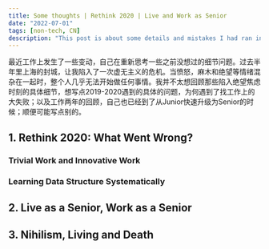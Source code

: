 ```yaml
---
title: Some thoughts | Rethink 2020 | Live and Work as Senior 
date: "2022-07-01"
tags: [non-tech, CN]
description: "This post is about some details and mistakes I had ran into."
---
```


最近工作上发生了一些变动，自己在重新思考一些之前没想过的细节问题。过去半年里上海的封城，让我陷入了一次虚无主义的危机。当愤怒，麻木和绝望等情绪混杂在一起时，整个人几乎无法开始做任何事情。我并不太想回顾那些陷入绝望焦虑时刻的具体细节，想写点2019-2020遇到的具体的问题，为何遇到了找工作上的大失败；以及工作两年的回顾，自己也已经到了从Junior快速升级为Senior的时候；顺便可能写点别的。

## 1. Rethink 2020: What Went Wrong?

### Trivial Work and Innovative Work 

### Learning Data Structure Systematically 


## 2. Live as a Senior, Work as a Senior 

## 3. Nihilism, Living and Death 